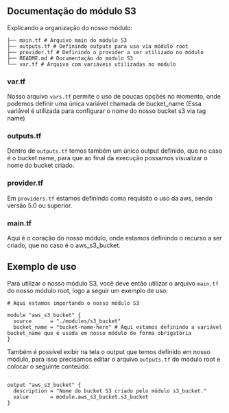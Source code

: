 ## Documentação do módulo S3

Explicando a organização do nosso módulo: 

```hcl
├── main.tf # Arquivo main do módulo S3
├── outputs.tf # Definindo outputs para uso via módulo root
├── provider.tf # Definindo o provider a ser utilizado no módulo
├── README.md # Documentação do módulo S3
└── var.tf # Arquivo com variáveis utilizadas no módulo
```

### var.tf

Nosso arquivo `vars.tf` permite o uso de poucas opções no momento, onde podemos definir uma única variável chamada de bucket_name (Essa variável é utilizada para configurar o nome do nosso bucket s3 via tag name)

### outputs.tf

Dentro de `outputs.tf` temos também um único output definido, que no caso é o bucket name, para que ao final da execução possamos visualizar o nome do bucket criado.

### provider.tf

Em `providers.tf` estamos definindo como requisito o uso da aws, sendo versão 5.0 ou superior.

### main.tf

Aqui é o coração do nosso módulo, onde estamos definindo o recurso a ser criado, que no caso é o aws_s3_bucket.

## Exemplo de uso

Para utilizar o nosso módulo S3, você deve então utilizar o arquivo `main.tf` do nosso módulo root, logo a seguir um exemplo de uso:

```hcl
# Aqui estamos importando o nosso módulo S3

module "aws_s3_bucket" {
  source      = "./modules/s3_bucket"
  bucket_name = "bucket-name-here" # Aqui estamos definindo a variável bucket_name que é usada em nosso módulo de forma obrigatória
}
```

Também é possível exibir na tela o output que temos definido em nosso módulo, para isso precisamos editar o arquivo `outputs.tf` do módulo root e colocar o seguinte conteúdo:

```hcl

output "aws_s3_bucket" {
  description = "Nome do bucket S3 criado pelo módulo s3_bucket."
  value       = module.aws_s3_bucket.s3_bucket
}
```